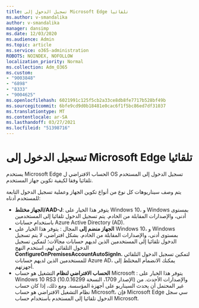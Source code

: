 ```yaml
---
title: تسجيل الدخول إلى Microsoft Edge تلقائيا
ms.author: v-smandalika
author: v-smandalika
manager: dansimp
ms.date: 12/03/2020
ms.audience: Admin
ms.topic: article
ms.service: o365-administration
ROBOTS: NOINDEX, NOFOLLOW
localization_priority: Normal
ms.collection: Adm_O365
ms.custom:
- "9003848"
- "6898"
- "8333"
- "9004625"
ms.openlocfilehash: 6021991c125f5cb2a33ce8db8fe7717b528bf49b
ms.sourcegitcommit: 6bfe9cd9d0b18481e0cac6f1f5bc86ed7df31037
ms.translationtype: MT
ms.contentlocale: ar-SA
ms.lasthandoff: 03/27/2021
ms.locfileid: "51398716"
---
```

# <a name="sign-in-to-microsoft-edge-automatically"></a>تسجيل الدخول إلى Microsoft Edge تلقائيا

يستخدم Microsoft Edge الحساب الافتراضي ل OS تسجيل الدخول إلى المستخدم تلقائيا وفقا لكيفية تكوين جهاز المستخدم. 

يتم وصف سيناريوهات كل نوع من أنواع تكوين الجهاز وعملية تسجيل الدخول التابعة للمستخدم أدناه:

- **الجهاز مختلط/AAD-J**: يتوفر هذا الخيار على Windows 10، و Windows بمستوى أدنى، والإصدارات المقابلة من الخادم. يتم تسجيل الدخول تلقائيا إلى المستخدمين باستخدام حسابات Azure Active Directory (AD).
- **الجهاز منضم إلى** المجال : يتوفر هذا الخيار على Windows 10، و Windows بمستوى أدنى، والإصدارات المقابلة من الخادم. بشكل افتراضي، لا يتم تسجيل الدخول تلقائيا إلى المستخدمين الذين لديهم حسابات مجالات؛ لتمكين تسجيل الدخول التلقائي لهم، استخدم النهج **ConfigureOnPremisesAccountAutoSignIn.** لتمكين تسجيل الدخول التلقائي للمستخدمين الذين لديهم حسابات Azure AD، يمكنك الانضمام المختلط إلى أجهزتهم.
- **الحساب الافتراضي لنظام** التشغيل هو حساب Microsoft : يتوفر هذا الخيار على Windows 10 RS3 (الإصدار 1709، النسخة 10.0.16299) والإصدارات الأحدث. من غير المحتمل أن يحدث السيناريو على أجهزة المؤسسة. ومع ذلك، إذا كان حساب نظام التشغيل الافتراضي هو حساب Microsoft، فإن Microsoft Edge سي سجل الدخول تلقائيا إلى المستخدم باستخدام حساب Microsoft.
 
 
